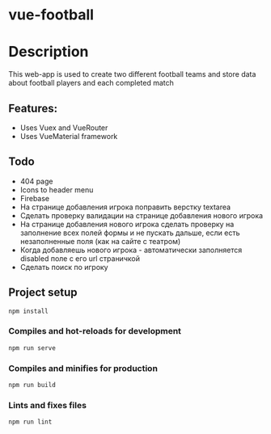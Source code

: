 # vue-football

# Description
This web-app is used to create two different football teams and store data about football players and each completed match

## Features:
- Uses Vuex and VueRouter 
- Uses VueMaterial framework

## Todo
- 404 page
- Icons to header menu
- Firebase
- На странице добавления игрока поправить верстку textarea
- Сделать проверку валидации на странице добавления нового игрока
- На странице добавления нового игрока сделать проверку на заполнение всех полей формы и не пускать дальше, если есть незаполненные поля (как на сайте с театром)
- Когда добавляешь нового игрока - автоматически заполняется disabled поле с его url страничкой
- Сделать поиск по игроку


## Project setup
```
npm install
```

### Compiles and hot-reloads for development
```
npm run serve
```

### Compiles and minifies for production
```
npm run build
```

### Lints and fixes files
```
npm run lint
```
